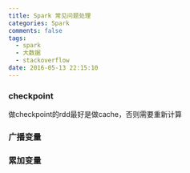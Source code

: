 ```yaml
---
title: Spark 常见问题处理
categories: Spark
comments: false
tags:
  - spark
  - 大数据
  - stackoverflow
date: 2016-05-13 22:15:10
---
```


### checkpoint

做checkpoint的rdd最好是做cache，否则需要重新计算

### 广播变量

### 累加变量

###
